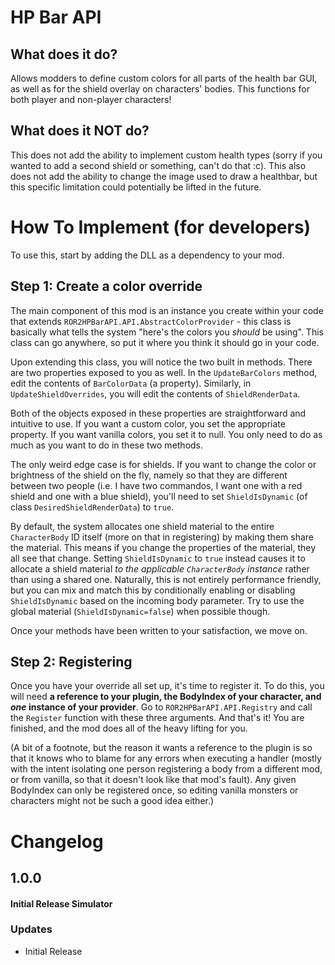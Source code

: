 # HP Bar API

## What does it do?
Allows modders to define custom colors for all parts of the health bar GUI, as well as for the shield overlay on characters' bodies. This functions for both player and non-player characters!

## What does it NOT do?
This does not add the ability to implement custom health types (sorry if you wanted to add a second shield or something, can't do that :c). This also does not add the ability to change the image used to draw a healthbar, but this specific limitation could potentially be lifted in the future.

# How To Implement (for developers)
To use this, start by adding the DLL as a dependency to your mod.

## Step 1: Create a color override
The main component of this mod is an instance you create within your code that extends `ROR2HPBarAPI.API.AbstractColorProvider` - this class is basically what tells the system "here's the colors you *should* be using". This class can go anywhere, so put it where you think it should go in your code.

Upon extending this class, you will notice the two built in methods. There are two properties exposed to you as well. In the `UpdateBarColors` method, edit the contents of `BarColorData` (a property). Similarly, in `UpdateShieldOverrides`, you will edit the contents of `ShieldRenderData`.

Both of the objects exposed in these properties are straightforward and intuitive to use. If you want a custom color, you set the appropriate property. If you want vanilla colors, you set it to null. You only need to do as much as you want to do in these two methods.

The only weird edge case is for shields. If you want to change the color or brightness of the shield on the fly, namely so that they are different between two people (i.e. I have two commandos, I want one with a red shield and one with a blue shield), you'll need to set `ShieldIsDynamic` (of class `DesiredShieldRenderData`) to `true`. 

By default, the system allocates one shield material to the entire `CharacterBody` ID itself (more on that in registering) by making them share the material. This means if you change the properties of the material, they all see that change. Setting `ShieldIsDynamic` to `true` instead causes it to allocate a shield material *to the applicable `CharacterBody` instance* rather than using a shared one. Naturally, this is not entirely performance friendly, but you can mix and match this by conditionally enabling or disabling `ShieldIsDynamic` based on the incoming body parameter. Try to use the global material (`ShieldIsDynamic=false`) when possible though.

Once your methods have been written to your satisfaction, we move on.

## Step 2: Registering
Once you have your override all set up, it's time to register it. To do this, you will need **a reference to your plugin, the BodyIndex of your character, and *one* instance of your provider**. Go to `ROR2HPBarAPI.API.Registry` and call the `Register` function with these three arguments. And that's it! You are finished, and the mod does all of the heavy lifting for you.

(A bit of a footnote, but the reason it wants a reference to the plugin is so that it knows who to blame for any errors when executing a handler (mostly with the intent isolating one person registering a body from a different mod, or from vanilla, so that it doesn't look like that mod's fault). Any given BodyIndex can only be registered once, so editing vanilla monsters or characters might not be such a good idea either.)

# Changelog
## 1.0.0
#### Initial Release Simulator

### Updates
* Initial Release